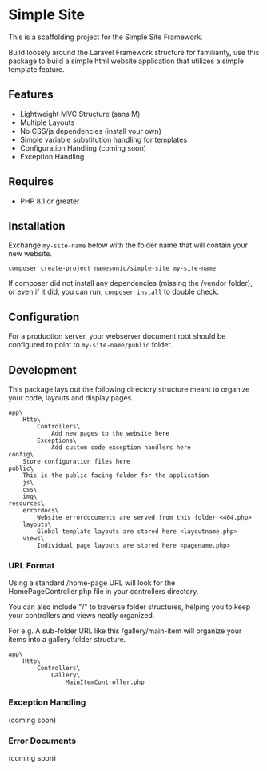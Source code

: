 # Simple Site

This is a scaffolding project for the Simple Site Framework.

Build loosely around the Laravel Framework structure for familiarity, use this package
to build a simple html website application that utilizes a simple template feature.

## Features

- Lightweight MVC Structure (sans M)
- Multiple Layouts
- No CSS/js dependencies (install your own)
- Simple variable substitution handling for templates
- Configuration Handling (coming soon)
- Exception Handling

## Requires

- PHP 8.1 or greater

## Installation

Exchange `my-site-name` below with the folder name that will contain your new website.

`composer create-project namesonic/simple-site my-site-name`

If composer did not install any dependencies (missing the /vendor folder), or even if it did, you can run, `composer install` to double check.

## Configuration

For a production server, your webserver document root should be configured to point to `my-site-name/public` folder.

## Development

This package lays out the following directory structure meant to organize your code, layouts and display pages.

```
app\
    Http\
        Controllers\
            Add new pages to the website here
        Exceptions\
            Add custom code exception handlers here
config\
    Store configuration files here
public\
    This is the public facing folder for the application
    js\
    css\
    img\
resources\
    errordocs\
        Website errordocuments are served from this folder <404.php>
    layouts\
        Global template layouts are stored here <layoutname.php>
    views\
        Individual page layouts are stored here <pagename.php>
```

### URL Format

Using a standard /home-page URL will look for the HomePageController.php file in your controllers directory.

You can also include "/" to traverse folder structures, helping you to keep your controllers and views neatly organized.

For e.g. A sub-folder URL like this /gallery/main-item will organize your items into a gallery folder structure.

```
app\
    Http\
        Controllers\
            Gallery\
                MainItemController.php
```

### Exception Handling

(coming soon)

### Error Documents

(coming soon)